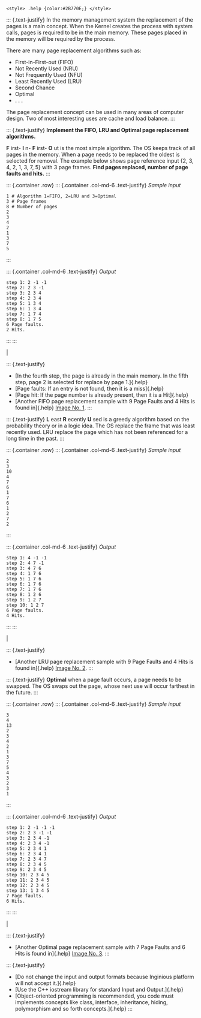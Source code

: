 ```{=html}
<style> .help {color:#2B770E;} </style>
```
::: {.text-justify}
In the memory management system the replacement of the pages is a main
concept. When the Kernel creates the process with system calls, pages is
required to be in the main memory. These pages placed in the memory will
be required by the process.

There are many page replacement algorithms such as:

-   First-in-First-out (FIFO)
-   Not Recently Used (NRU)
-   Not Frequently Used (NFU)
-   Least Recently Used (LRU)
-   Second Chance
-   Optimal
-   . . .

The page replacement concept can be used in many areas of computer
design. Two of most interesting uses are cache and load balance.
:::

::: {.text-justify}
**Implement the FIFO, LRU and Optimal page replacement algorithms.**

**F** irst- **I** n- **F** irst- **O** ut is the most simple algorithm.
The OS keeps track of all pages in the memory. When a page needs to be
replaced the oldest is selected for removal. The example below shows
page reference input {2, 3, 4, 2, 1, 3, 7, 5} with 3 page frames. **Find
pages replaced, number of page faults and hits.**
:::

::: {.container .row}
::: {.container .col-md-6 .text-justify}
*Sample input*

    1 # Algorithm 1=FIFO, 2=LRU and 3=Optimal
    3 # Page frames
    8 # Number of pages
    2
    3
    4
    2
    1
    3
    7
    5
:::

::: {.container .col-md-6 .text-justify}
*Output*

    step 1: 2 -1 -1
    step 2: 2 3 -1
    step 3: 2 3 4
    step 4: 2 3 4
    step 5: 1 3 4
    step 6: 1 3 4
    step 7: 1 7 4
    step 8: 1 7 5
    6 Page faults.
    2 Hits.
:::
:::

| 

::: {.text-justify}
-   [In the fourth step, the page is already in the main memory. In the
    fifth step, page 2 is selected for replace by page 1.]{.help}
-   [Page faults: If an entry is not found, then it is a miss]{.help}
-   [Page hit: If the page number is already present, then it is a
    Hit]{.help}
-   [Another FIFO page replacement sample with 9 Page Faults and 4 Hits
    is found in]{.help} [Image No. 1](https://i.imgur.com/cvEOvAg.jpg).
:::

::: {.text-justify}
**L** east **R** ecently **U** sed is a greedy algorithm based on the
probability theory or in a logic idea. The OS replace the frame that was
least recently used. LRU replace the page which has not been referenced
for a long time in the past.
:::

::: {.container .row}
::: {.container .col-md-6 .text-justify}
*Sample input*

    2
    3
    10
    4
    7
    6
    1
    7
    6
    1
    2
    7
    2
:::

::: {.container .col-md-6 .text-justify}
*Output*

    step 1: 4 -1 -1
    step 2: 4 7 -1
    step 3: 4 7 6
    step 4: 1 7 6
    step 5: 1 7 6
    step 6: 1 7 6
    step 7: 1 7 6
    step 8: 1 2 6
    step 9: 1 2 7
    step 10: 1 2 7
    6 Page faults.
    4 Hits.
:::
:::

| 

::: {.text-justify}
-   [Another LRU page replacement sample with 9 Page Faults and 4 Hits
    is found in]{.help} [Image No. 2](https://i.imgur.com/IB2cI2A.jpg).
:::

::: {.text-justify}
**Optimal** when a page fault occurs, a page needs to be swapped. The OS
swaps out the page, whose next use will occur farthest in the future.
:::

::: {.container .row}
::: {.container .col-md-6 .text-justify}
*Sample input*

    3
    4
    13
    2
    3
    4
    2
    1
    3
    7
    5
    4
    3
    2
    3
    1
:::

::: {.container .col-md-6 .text-justify}
*Output*

    step 1: 2 -1 -1 -1
    step 2: 2 3 -1 -1
    step 3: 2 3 4 -1
    step 4: 2 3 4 -1
    step 5: 2 3 4 1
    step 6: 2 3 4 1
    step 7: 2 3 4 7
    step 8: 2 3 4 5
    step 9: 2 3 4 5
    step 10: 2 3 4 5
    step 11: 2 3 4 5
    step 12: 2 3 4 5
    step 13: 1 3 4 5
    7 Page faults.
    6 Hits.
:::
:::

| 

::: {.text-justify}
-   [Another Optimal page replacement sample with 7 Page Faults and 6
    Hits is found in]{.help} [Image No.
    3](https://i.imgur.com/1PABVUC.jpg).
:::

::: {.text-justify}
-   [Do not change the input and output formats because Inginious
    platform will not accept it.]{.help}
-   [Use the C++ iostream library for standard Input and Output.]{.help}
-   [Object-oriented programming is recommended, you code must
    implements concepts like class, interface, inheritance, hiding,
    polymorphism and so forth concepts.]{.help}
:::
